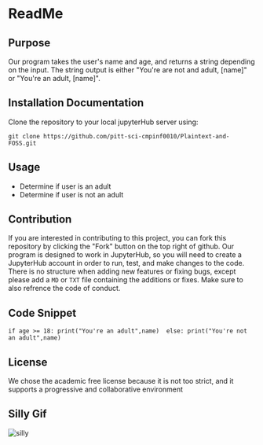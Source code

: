 # ReadMe

## Purpose

Our program takes the user's name and age, and returns a string depending on the input. The string output is either "You're are not and adult, [name]" or "You're an adult, [name]".

## Installation Documentation

Clone the repository to your local jupyterHub server using:

    git clone https://github.com/pitt-sci-cmpinf0010/Plaintext-and-FOSS.git
    
## Usage

* Determine if user is an adult
* Determine if user is not an adult

## Contribution

If you are interested in contributing to this project, you can fork this repository by clicking the "Fork" button on the top right of github. Our program is designed to work in JupyterHub, so you will need to create a JupyterHub account in order to run, test, and make changes to the code. There is no structure when adding new features or fixing bugs, except please add a ``MD`` or ``TXT`` file containing the additions or fixes. Make sure to also refrence the code of conduct.

## Code Snippet

``
if age >= 18:
    print("You're an adult",name) 
else:
    print("You're not an adult",name)
``

## License

We chose the academic free license because it is not too strict, and it supports a progressive and collaborative environment

## Silly Gif

![silly](https://media4.giphy.com/media/2SaZRQwxd5DVe/giphy.gif?cid=ecf05e47xh1s47rc44bjrau9pqxpfj7trn7bzl6wfpetktn3&rid=giphy.gif&ct=g "bug")
